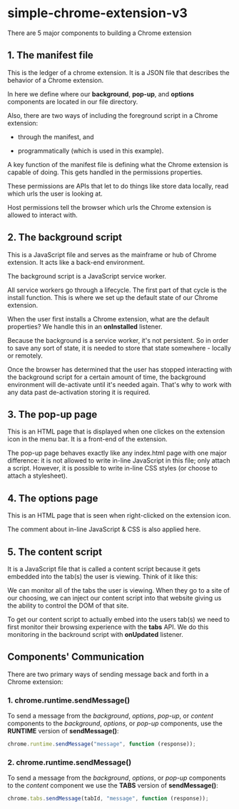 # simple-chrome-extension-v3

There are 5 major components to building a Chrome extension

## 1. The manifest file

This is the ledger of a chrome extension. It is a JSON file that describes the behavior of a Chrome extension.

In here we define where our **background**, **pop-up**, and **options** components are located in our file directory.

Also, there are two ways of including the foreground script in a Chrome extension:

- through the manifest, and

- programmatically (which is used in this example).

A key function of the manifest file is defining what the Chrome extension is capable of doing. This gets handled in the permissions properties.

These permissions are APIs that let to do things like store data locally, read which urls the user is looking at.

Host permissions tell the browser which urls the Chrome extension is allowed to interact with.

## 2. The background script

This is a JavaScript file and serves as the mainframe or hub of Chrome extension. It acts like a back-end environment.

The background script is a JavaScript service worker.

All service workers go through a lifecycle. The first part of that cycle is the install function. This is where we set up the default state of our Chrome extension.

When the user first installs a Chrome extension, what are the default properties? We handle this in an **onInstalled** listener.

Because the background is a service worker, it's not persistent. So in order to save any sort of state, it is needed to store that state somewhere - locally or remotely.

Once the browser has determined that the user has stopped interacting with the background script for a certain amount of time, the background environment will de-activate until it's needed again. That's why to work with any data past de-activation storing it is required.

## 3. The pop-up page

This is an HTML page that is displayed when one clickes on the extension icon in the menu bar. It is a front-end of the extension.

The pop-up page behaves exactly like any index.html page with one major difference: it is not allowed to write in-line JavaScript in this file; only attach a script. However, it is possible to write in-line CSS styles (or choose to attach a stylesheet).

## 4. The options page

This is an HTML page that is seen when right-clicked on the extension icon.

The comment about in-line JavaScript & CSS is also applied here.

## 5. The content script

It is a JavaScript file that is called a content script because it gets embedded into the tab(s) the user is viewing. Think of it like this:

We can monitor all of the tabs the user is viewing. When they go to a site of our choosing, we can inject our content script into that website giving us the ability to control the DOM of that site.

To get our content script to actually embed into the users tab(s) we need to first monitor their browsing experience with the **tabs** API. We do this monitoring in the backround script with **onUpdated** listener.

## Components' Communication

There are two primary ways of sending message back and forth in a Chrome extension:

### 1. chrome.runtime.sendMessage()

To send a message from the *background*, *options*, *pop-up*, or *content* components to the *background*, *options*, or *pop-up* components, use the **RUNTIME** version of **sendMessage()**:

```js
chrome.runtime.sendMessage("message", function (response));
```

### 2. chrome.runtime.sendMessage()

To send a message from the *background*, *options*, or *pop-up* components to the *content* component we use the **TABS** version of **sendMessage()**:

```js
chrome.tabs.sendMessage(tabId, "message", function (response));
```
